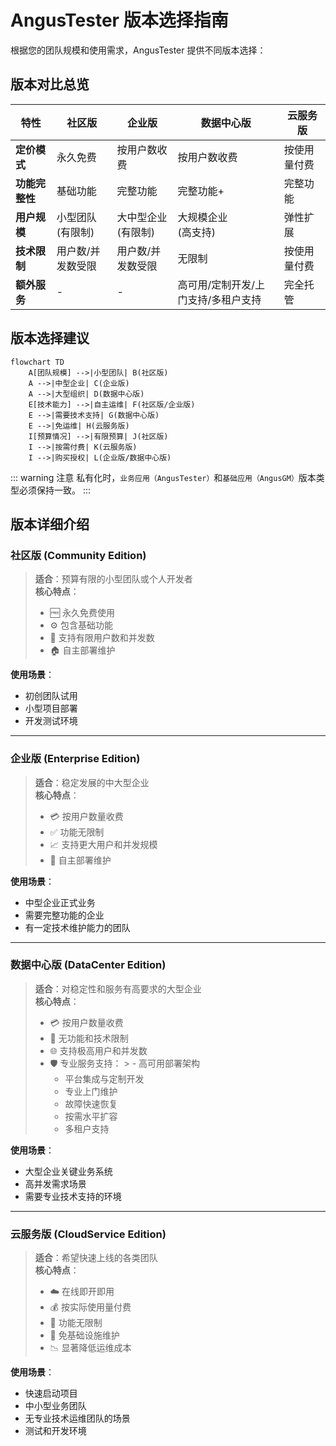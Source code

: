 # AngusTester 版本选择指南

根据您的团队规模和使用需求，AngusTester 提供不同版本选择：

## 版本对比总览

| 特性 | 社区版 | 企业版 | 数据中心版               | 云服务版   |
|------|-------|-------|---------------------|--------|
| **定价模式** | 永久免费 | 按用户数收费 | 按用户数收费              | 按使用量付费 |
| **功能完整性** | 基础功能 | 完整功能 | 完整功能+               | 完整功能   |
| **用户规模** | 小型团队 <br>(有限制) | 大中型企业 <br>(有限制) | 大规模企业 <br>(高支持)     | 弹性扩展   |
| **技术限制** | 用户数/并发数受限 | 用户数/并发数受限 | 无限制                 | 按使用量付费      |
| **额外服务** | - | - | 高可用/定制开发/上门支持/多租户支持 | 完全托管   |

## 版本选择建议

```mermaid
flowchart TD
    A[团队规模] -->|小型团队| B(社区版)
    A -->|中型企业| C(企业版)
    A -->|大型组织| D(数据中心版)
    E[技术能力] -->|自主运维| F(社区版/企业版)
    E -->|需要技术支持| G(数据中心版)
    E -->|免运维| H(云服务版)
    I[预算情况] -->|有限预算| J(社区版)
    I -->|按需付费| K(云服务版)
    I -->|购买授权| L(企业版/数据中心版)
```

::: warning 注意
私有化时，`业务应用（AngusTester）`和`基础应用（AngusGM）`版本类型必须保持一致。
:::

## 版本详细介绍

### 社区版 (Community Edition)
> **适合**：预算有限的小型团队或个人开发者  
> **核心特点**：
> - 🆓 永久免费使用
> - ⚙️ 包含基础功能
> - 👥 支持有限用户数和并发数
> - 🏠 自主部署维护

**使用场景**：
- 初创团队试用
- 小型项目部署
- 开发测试环境

---

### 企业版 (Enterprise Edition)
> **适合**：稳定发展的中大型企业  
> **核心特点**：
> - 💳 按用户数量收费
> - ✅ 功能无限制
> - 📈 支持更大用户和并发规模
> - 🔧 自主部署维护

**使用场景**：
- 中型企业正式业务
- 需要完整功能的企业
- 有一定技术维护能力的团队

---

### 数据中心版 (DataCenter Edition)
> **适合**：对稳定性和服务有高要求的大型企业  
> **核心特点**：
> - 💳 按用户数量收费
> - 🚀 无功能和技术限制
> - 🌐 支持极高用户和并发数
> - 🛡️ 专业服务支持：
    >   - 高可用部署架构
>   - 平台集成与定制开发
>   - 专业上门维护
>   - 故障快速恢复
>   - 按需水平扩容
>   - 多租户支持

**使用场景**：
- 大型企业关键业务系统
- 高并发需求场景
- 需要专业技术支持的环境

---

### 云服务版 (CloudService Edition)
> **适合**：希望快速上线的各类团队  
> **核心特点**：
> - ☁️ 在线即开即用
> - 💰 按实际使用量付费
> - 🧩 功能无限制
> - 🚫 免基础设施维护
> - 📉 显著降低运维成本

**使用场景**：
- 快速启动项目
- 中小型业务团队
- 无专业技术运维团队的场景
- 测试和开发环境
